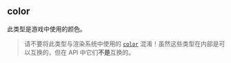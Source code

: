 ## color

此类型是游戏中使用的颜色。

> 请不要将此类型与渲染系统中使用的 [`color`](/api/draw/common-types/color "这是渲染系统中使用的颜色类型。") 混淆！虽然这些类型在内部是可以互换的，但在 API 中它们**不是**互换的。